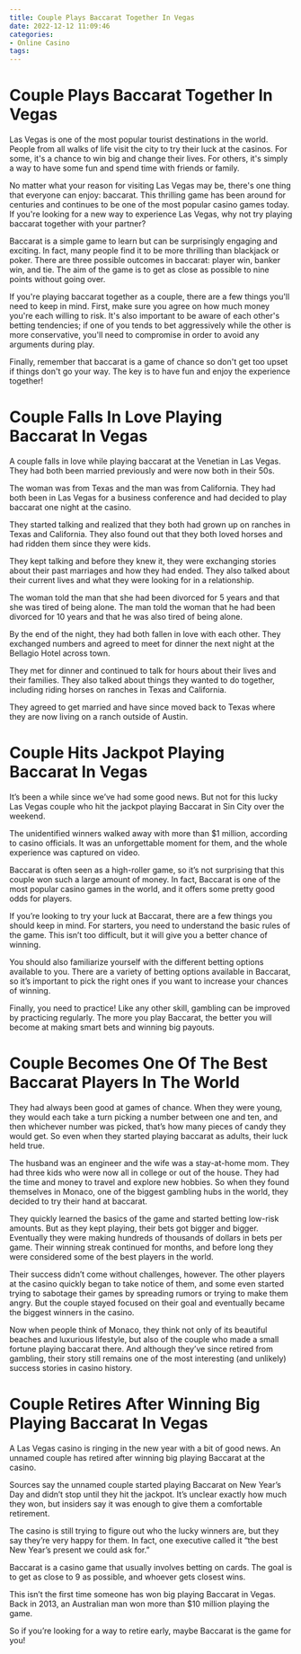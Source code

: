 ```yaml
---
title: Couple Plays Baccarat Together In Vegas 
date: 2022-12-12 11:09:46
categories:
- Online Casino
tags:
---
```



#  Couple Plays Baccarat Together In Vegas 
Las Vegas is one of the most popular tourist destinations in the world. People from all walks of life visit the city to try their luck at the casinos. For some, it's a chance to win big and change their lives. For others, it's simply a way to have some fun and spend time with friends or family.

No matter what your reason for visiting Las Vegas may be, there's one thing that everyone can enjoy: baccarat. This thrilling game has been around for centuries and continues to be one of the most popular casino games today. If you're looking for a new way to experience Las Vegas, why not try playing baccarat together with your partner?

Baccarat is a simple game to learn but can be surprisingly engaging and exciting. In fact, many people find it to be more thrilling than blackjack or poker. There are three possible outcomes in baccarat: player win, banker win, and tie. The aim of the game is to get as close as possible to nine points without going over.

If you're playing baccarat together as a couple, there are a few things you'll need to keep in mind. First, make sure you agree on how much money you're each willing to risk. It's also important to be aware of each other's betting tendencies; if one of you tends to bet aggressively while the other is more conservative, you'll need to compromise in order to avoid any arguments during play.

Finally, remember that baccarat is a game of chance so don't get too upset if things don't go your way. The key is to have fun and enjoy the experience together!

#  Couple Falls In Love Playing Baccarat In Vegas 

A couple falls in love while playing baccarat at the Venetian in Las Vegas. They had both been married previously and were now both in their 50s.

The woman was from Texas and the man was from California. They had both been in Las Vegas for a business conference and had decided to play baccarat one night at the casino.

They started talking and realized that they both had grown up on ranches in Texas and California. They also found out that they both loved horses and had ridden them since they were kids.

They kept talking and before they knew it, they were exchanging stories about their past marriages and how they had ended. They also talked about their current lives and what they were looking for in a relationship.

The woman told the man that she had been divorced for 5 years and that she was tired of being alone. The man told the woman that he had been divorced for 10 years and that he was also tired of being alone.

By the end of the night, they had both fallen in love with each other. They exchanged numbers and agreed to meet for dinner the next night at the Bellagio Hotel across town.

They met for dinner and continued to talk for hours about their lives and their families. They also talked about things they wanted to do together, including riding horses on ranches in Texas and California.

They agreed to get married and have since moved back to Texas where they are now living on a ranch outside of Austin.

#  Couple Hits Jackpot Playing Baccarat In Vegas 

It’s been a while since we’ve had some good news. But not for this lucky Las Vegas couple who hit the jackpot playing Baccarat in Sin City over the weekend.

The unidentified winners walked away with more than $1 million, according to casino officials. It was an unforgettable moment for them, and the whole experience was captured on video.

Baccarat is often seen as a high-roller game, so it’s not surprising that this couple won such a large amount of money. In fact, Baccarat is one of the most popular casino games in the world, and it offers some pretty good odds for players.

If you’re looking to try your luck at Baccarat, there are a few things you should keep in mind. For starters, you need to understand the basic rules of the game. This isn’t too difficult, but it will give you a better chance of winning.

You should also familiarize yourself with the different betting options available to you. There are a variety of betting options available in Baccarat, so it’s important to pick the right ones if you want to increase your chances of winning.

Finally, you need to practice! Like any other skill, gambling can be improved by practicing regularly. The more you play Baccarat, the better you will become at making smart bets and winning big payouts.

#  Couple Becomes One Of The Best Baccarat Players In The World 

They had always been good at games of chance. When they were young, they would each take a turn picking a number between one and ten, and then whichever number was picked, that’s how many pieces of candy they would get. So even when they started playing baccarat as adults, their luck held true.

The husband was an engineer and the wife was a stay-at-home mom. They had three kids who were now all in college or out of the house. They had the time and money to travel and explore new hobbies. So when they found themselves in Monaco, one of the biggest gambling hubs in the world, they decided to try their hand at baccarat.

They quickly learned the basics of the game and started betting low-risk amounts. But as they kept playing, their bets got bigger and bigger. Eventually they were making hundreds of thousands of dollars in bets per game. Their winning streak continued for months, and before long they were considered some of the best players in the world.

Their success didn’t come without challenges, however. The other players at the casino quickly began to take notice of them, and some even started trying to sabotage their games by spreading rumors or trying to make them angry. But the couple stayed focused on their goal and eventually became the biggest winners in the casino.

Now when people think of Monaco, they think not only of its beautiful beaches and luxurious lifestyle, but also of the couple who made a small fortune playing baccarat there. And although they’ve since retired from gambling, their story still remains one of the most interesting (and unlikely) success stories in casino history.

#  Couple Retires After Winning Big Playing Baccarat In Vegas

A Las Vegas casino is ringing in the new year with a bit of good news. An unnamed couple has retired after winning big playing Baccarat at the casino.

Sources say the unnamed couple started playing Baccarat on New Year’s Day and didn’t stop until they hit the jackpot. It’s unclear exactly how much they won, but insiders say it was enough to give them a comfortable retirement.

The casino is still trying to figure out who the lucky winners are, but they say they’re very happy for them. In fact, one executive called it “the best New Year’s present we could ask for.”

Baccarat is a casino game that usually involves betting on cards. The goal is to get as close to 9 as possible, and whoever gets closest wins.

This isn’t the first time someone has won big playing Baccarat in Vegas. Back in 2013, an Australian man won more than $10 million playing the game.

So if you’re looking for a way to retire early, maybe Baccarat is the game for you!
